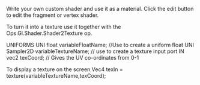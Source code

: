 Write your own custom shader and use it as a material.
Click the edit button to edit the fragment or vertex shader.

To turn it into a texture use it together with the  Ops.Gl.Shader.Shader2Texture op.

UNIFORMS
UNI float variableFloatName; //Use to create a uniform float
UNI Sampler2D variableTextureName; // use to create a texture input port
IN vec2 texCoord; // Gives the UV co-ordinates from 0-1

To display a texture on the screen 
Vec4 texIn = texture(variableTextureName,texCoord);
